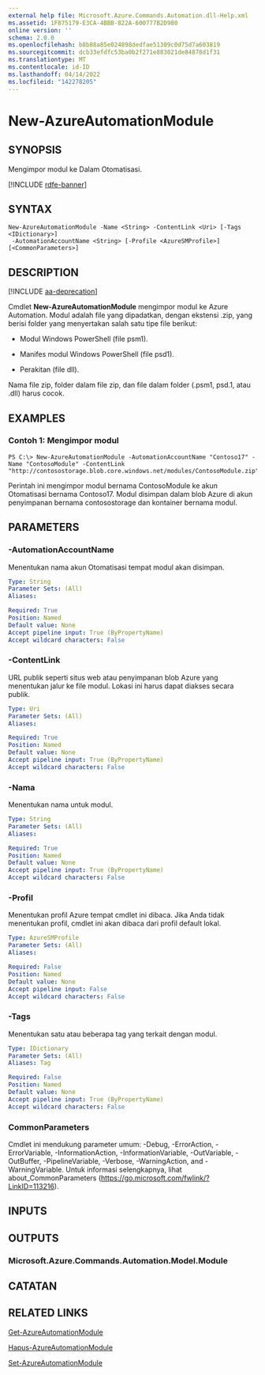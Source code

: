 ```yaml
---
external help file: Microsoft.Azure.Commands.Automation.dll-Help.xml
ms.assetid: 1F875179-E3CA-4BBB-822A-600777B2D980
online version: ''
schema: 2.0.0
ms.openlocfilehash: b8b88a85e024898dedfae51309c0d75d7a603819
ms.sourcegitcommit: dcb33efdfc53ba0b2f271e883021de84878d1f31
ms.translationtype: MT
ms.contentlocale: id-ID
ms.lasthandoff: 04/14/2022
ms.locfileid: "142278205"
---
```

# New-AzureAutomationModule

## SYNOPSIS

Mengimpor modul ke Dalam Otomatisasi.

[!INCLUDE [rdfe-banner](../../includes/rdfe-banner.md)]

## SYNTAX

```
New-AzureAutomationModule -Name <String> -ContentLink <Uri> [-Tags <IDictionary>]
 -AutomationAccountName <String> [-Profile <AzureSMProfile>] [<CommonParameters>]
```

## DESCRIPTION

[!INCLUDE [aa-deprecation](../include/aa-deprecation.md)]

Cmdlet **New-AzureAutomationModule** mengimpor modul ke Azure Automation.
Modul adalah file yang dipadatkan, dengan ekstensi .zip, yang berisi folder yang menyertakan salah satu tipe file berikut:

- Modul Windows PowerShell (file psm1). 

- Manifes modul Windows PowerShell (file psd1). 

- Perakitan (file dll).

Nama file zip, folder dalam file zip, dan file dalam folder (.psm1, psd.1, atau .dll) harus cocok.

## EXAMPLES

### Contoh 1: Mengimpor modul
```
PS C:\> New-AzureAutomationModule -AutomationAccountName "Contoso17" -Name "ContosoModule" -ContentLink "http://contosostorage.blob.core.windows.net/modules/ContosoModule.zip"
```

Perintah ini mengimpor modul bernama ContosoModule ke akun Otomatisasi bernama Contoso17.
Modul disimpan dalam blob Azure di akun penyimpanan bernama contosostorage dan kontainer bernama modul.

## PARAMETERS

### -AutomationAccountName
Menentukan nama akun Otomatisasi tempat modul akan disimpan.

```yaml
Type: String
Parameter Sets: (All)
Aliases: 

Required: True
Position: Named
Default value: None
Accept pipeline input: True (ByPropertyName)
Accept wildcard characters: False
```

### -ContentLink
URL publik seperti situs web atau penyimpanan blob Azure yang menentukan jalur ke file modul.
Lokasi ini harus dapat diakses secara publik.

```yaml
Type: Uri
Parameter Sets: (All)
Aliases: 

Required: True
Position: Named
Default value: None
Accept pipeline input: True (ByPropertyName)
Accept wildcard characters: False
```

### -Nama
Menentukan nama untuk modul.

```yaml
Type: String
Parameter Sets: (All)
Aliases: 

Required: True
Position: Named
Default value: None
Accept pipeline input: True (ByPropertyName)
Accept wildcard characters: False
```

### -Profil
Menentukan profil Azure tempat cmdlet ini dibaca.
Jika Anda tidak menentukan profil, cmdlet ini akan dibaca dari profil default lokal.

```yaml
Type: AzureSMProfile
Parameter Sets: (All)
Aliases: 

Required: False
Position: Named
Default value: None
Accept pipeline input: False
Accept wildcard characters: False
```

### -Tags
Menentukan satu atau beberapa tag yang terkait dengan modul.

```yaml
Type: IDictionary
Parameter Sets: (All)
Aliases: Tag

Required: False
Position: Named
Default value: None
Accept pipeline input: True (ByPropertyName)
Accept wildcard characters: False
```

### CommonParameters
Cmdlet ini mendukung parameter umum: -Debug, -ErrorAction, -ErrorVariable, -InformationAction, -InformationVariable, -OutVariable, -OutBuffer, -PipelineVariable, -Verbose, -WarningAction, and -WarningVariable. Untuk informasi selengkapnya, lihat about_CommonParameters (https://go.microsoft.com/fwlink/?LinkID=113216).

## INPUTS

## OUTPUTS

### Microsoft.Azure.Commands.Automation.Model.Module

## CATATAN

## RELATED LINKS

[Get-AzureAutomationModule](./Get-AzureAutomationModule.md)

[Hapus-AzureAutomationModule](./Remove-AzureAutomationModule.md)

[Set-AzureAutomationModule](./Set-AzureAutomationModule.md)


